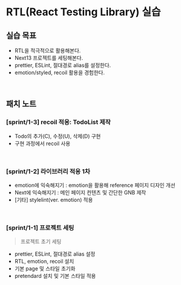 # RTL(React Testing Library) 실습

## 실습 목표

- RTL을 적극적으로 활용해본다.
- Next13 프로젝트를 세팅해본다.
- prettier, ESLint, 절대경로 alias를 설정한다.
- emotion/styled, recoil 활용을 경험한다.

<br>

## 패치 노트

### [sprint/1-3] recoil 적응: TodoList 제작

- Todo의 추가(C), 수정(U), 삭제(D) 구현
- 구현 과정에서 recoil 사용

<br>

### [sprint/1-2] 라이브러리 적응 1차

- emotion에 익숙해지기 : emotion을 활용해 reference 페이지 디자인 개선
- Next에 익숙해지기 : 메인 페이지 컨텐츠 및 간단한 GNB 제작
- [기타] stylelint(ver. emotion) 적용

<br>

### [sprint/1-1] 프로젝트 세팅

> 프로젝트 초기 세팅

- prettier, ESLint, 절대경로 alias 설정
- RTL, emotion, recoil 설치
- 기본 page 및 스타일 초기화
- pretendard 설치 및 기본 스타일 적용

